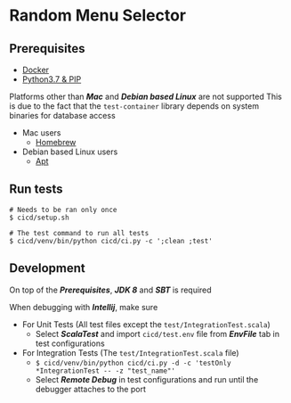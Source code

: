 # Random Menu Selector

## Prerequisites
- [Docker](https://www.docker.com)
- [Python3.7 & PIP](https://www.python.org/downloads)

Platforms other than **_Mac_** and **_Debian based Linux_** are not supported 
This is due to the fact that the `test-container` library depends on system binaries for database access
- Mac users
  - [Homebrew](https://brew.sh)
- Debian based Linux users
  - [Apt](https://en.wikipedia.org/wiki/APT_(software))

## Run tests
```
# Needs to be ran only once
$ cicd/setup.sh

# The test command to run all tests
$ cicd/venv/bin/python cicd/ci.py -c ';clean ;test'
```

## Development
On top of the **_Prerequisites_**, **_JDK 8_** and **_SBT_** is required

When debugging with **_Intellij_**, make sure
- For Unit Tests (All test files except the `test/IntegrationTest.scala`)
  - Select **_ScalaTest_** and import `cicd/test.env` file from **_EnvFile_** tab in test configurations
- For Integration Tests (The `test/IntegrationTest.scala` file)
  - `$ cicd/venv/bin/python cicd/ci.py -d -c 'testOnly *IntegrationTest -- -z "test_name"'`
  - Select **_Remote Debug_** in test configurations and run until the debugger attaches to the port

